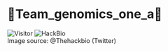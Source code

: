 # 🎇**Team_genomics_one_a**🎇

![Visitor](https://visitor-badge.laobi.icu/badge?page_id=)
   ![HackBio](image.jfif) <br>
   Image source: @Thehackbio (Twitter)
